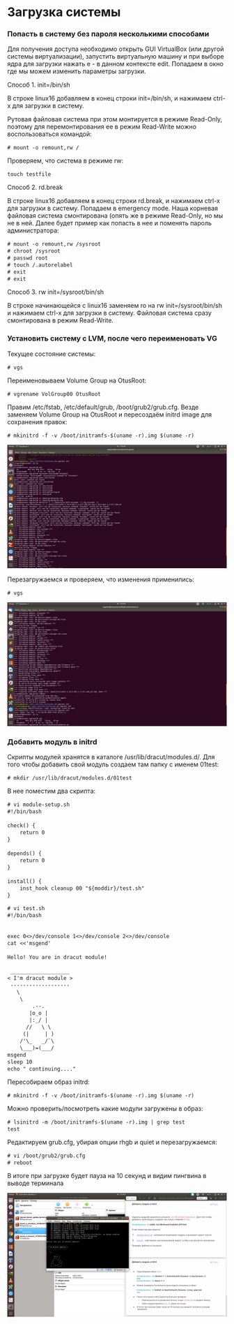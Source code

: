 # **Загрузка системы**
### **Попасть в систему без пароля несколькими способами**

Для получения доступа необходимо открыть GUI VirtualBox (или другой системы виртуализации), запустить виртуальную машину и при выборе ядра для загрузки нажать e - в данном контексте edit. Попадаем в окно где мы можем изменить параметры загрузки. 

Способ 1. init=/bin/sh

В строке linux16 добавляем в конец строки init=/bin/sh, и нажимаем сtrl-x для загрузки в систему.

Рутовая файловая система при этом монтируется в режиме Read-Only, поэтому для перемонтирования ее в режим Read-Write можно воспользоваться командой:

```
# mount -o remount,rw /
```

Проверяем, что система в режиме rw:

```
touch testfile
```
Способ 2. rd.break

В строке linux16 добавляем в конец строки rd.break, и нажимаем сtrl-x для загрузки в систему.
Попадаем в emergency mode. Наша корневая файловая система смонтирована (опять же в режиме Read-Only, но мы не в ней. Далее будет пример как попасть в нее и поменять пароль администратора:

```
# mount -o remount,rw /sysroot
# chroot /sysroot
# passwd root
# touch /.autorelabel
# exit
# exit
```

Способ 3. rw init=/sysroot/bin/sh

В строке начинающейся с linux16 заменяем ro на rw init=/sysroot/bin/sh и нажимаем сtrl-x для загрузки в систему. Файловая система сразу
смонтирована в режим Read-Write.



### **Установить систему с LVM, после чего переименовать VG**

Текущее состояние системы:

```
# vgs
```

Переименовываем Volume Group на OtusRoot:

```
# vgrename VolGroup00 OtusRoot
```

Правим /etc/fstab, /etc/default/grub, /boot/grub2/grub.cfg. Везде заменяем Volume Group на OtusRoot и пересоздаём initrd image для сохранения правок:

```
# mkinitrd -f -v /boot/initramfs-$(uname -r).img $(uname -r)
```

![network](https://github.com/vasiliev-an/lesson_4/blob/master/img/1.png)


Перезагружаемся и проверяем, что изменения применились:

```
# vgs
```

![network](https://github.com/vasiliev-an/lesson_4/blob/master/img/2.png)

### **Добавить модуль в initrd**

Скрипты модулей хранятся в каталоге /usr/lib/dracut/modules.d/. Для того чтобы добавить свой модуль создаем там папку с именем 01test:

```
# mkdir /usr/lib/dracut/modules.d/01test
```

В нее поместим два скрипта:

```
# vi module-setup.sh
#!/bin/bash

check() {
    return 0
}

depends() {
    return 0
}

install() {
    inst_hook cleanup 00 "${moddir}/test.sh"
}
```


```
# vi test.sh
#!/bin/bash


exec 0<>/dev/console 1<>/dev/console 2<>/dev/console
cat <<'msgend'

Hello! You are in dracut module!

 ___________________
< I'm dracut module >
 -------------------
   \
    \
        .--.
       |o_o |
       |:_/ |
      //   \ \
     (|     | )
    /'\_   _/`\
    \___)=(___/
msgend
sleep 10
echo " continuing...."
```

Пересобираем образ initrd:

```
# mkinitrd -f -v /boot/initramfs-$(uname -r).img $(uname -r)
```

Можно проверить/посмотреть какие модули загружены в образ:

```
# lsinitrd -m /boot/initramfs-$(uname -r).img | grep test
test
```


Редактируем grub.cfg, убирая опции rhgb и quiet и перезагружаемся:

```
# vi /boot/grub2/grub.cfg
# reboot
```
В итоге при загрузке будет пауза на 10 секунд и видим пингвина в выводе
терминала

![network](https://github.com/vasiliev-an/lesson_4/blob/master/img/3.png)